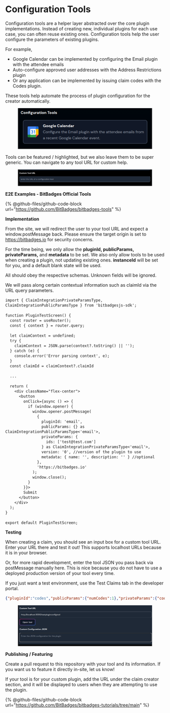 # Configuration Tools

Configuration tools are a helper layer abstracted over the core plugin implementations. Instead of creating new, individual plugins for each use case, you can often reuse existing ones. Configuration tools help the user configure the parameters of existing plugins.

For example,&#x20;

* Google Calendar can be implemented by configuring the Email plugin with the attendee emails
* Auto-configure approved user addresses with the Address Restrictions plugin
* Or any application can be implemented by issuing claim codes with the Codes plugin.

These tools help automate the process of plugin  configuration for the creator automatically.

<figure><img src="../../../.gitbook/assets/image (128).png" alt=""><figcaption></figcaption></figure>

Tools can be featured / highlighted, but we also leave them to be super generic. You can navigate to any tool URL for custom help.

<figure><img src="../../../.gitbook/assets/image (129).png" alt=""><figcaption></figcaption></figure>

**E2E Examples - BitBadges Official Tools**

{% @github-files/github-code-block url="https://github.com/BitBadges/bitbadges-tools" %}

**Implementation**

From the site, we will redirect the user to your tool URL and expect a window.postMessage back. Please ensure the target origin is set to https://bitbadges.io for security concerns.

For the time being, we only allow the **pluginId, publicParams, privateParams,** and **metadata** to be set. We also only allow tools to be used when creating a plugin, not updating existing ones. **instanceId** will be set for you, and a default blank state will be used.

All should obey the respective schemas. Unknown fields will be ignored.

We will pass along certain contextual information such as claimId via the URL query parameters.

```tsx
import { ClaimIntegrationPrivateParamsType, ClaimIntegrationPublicParamsType } from 'bitbadgesjs-sdk';

function PluginTestScreen() {
  const router = useRouter();
  const { context } = router.query;

  let claimContext = undefined;
  try {
    claimContext = JSON.parse(context?.toString() || '');
  } catch (e) {
    console.error('Error parsing context', e);
  }
  const claimId = claimContext?.claimId
  
  ...

  return (
    <div className="flex-center">
      <button
        onClick={async () => {
          if (window.opener) {
            window.opener.postMessage(
              {
                pluginId: 'email',
                publicParams: {} as ClaimIntegrationPublicParamsType<'email'>,
                privateParams: {
                  ids: ['test@test.com']
                } as ClaimIntegrationPrivateParamsType<'email'>,
                version: '0', //version of the plugin to use
                metadata: { name: '', description: '' } //optional
              },
              'https://bitbadges.io'
            );
            window.close();
          }
        }}>
        Submit
      </button>
    </div>
  );
}

export default PluginTestScreen;

```

**Testing**

When creating a claim, you should see an input box for a custom tool URL. Enter your URL there and test it out! This supports localhost URLs because it is in your browser.

Or, for more rapid development, enter the tool JSON you pass back via postMessage manually here. This is nice because you do not have to use a deployed production version of your tool every time.&#x20;

If you just want a test environment, use the Test Claims tab in the developer portal.

```json
{"pluginId":"codes","publicParams":{"numCodes":1},"privateParams":{"codes":["code123"]}}
```

<figure><img src="../../../.gitbook/assets/image (4) (1) (1).png" alt=""><figcaption></figcaption></figure>

**Publishing / Featuring**

Create a pull request to this repository with your tool and its information. If you want us to feature it directly in-site, let us know!

If your tool is for your custom plugin, add the URL under the claim creator section, and it will be displayed to users when they are attempting to use the plugin.

{% @github-files/github-code-block url="https://github.com/BitBadges/bitbadges-tutorials/tree/main" %}
